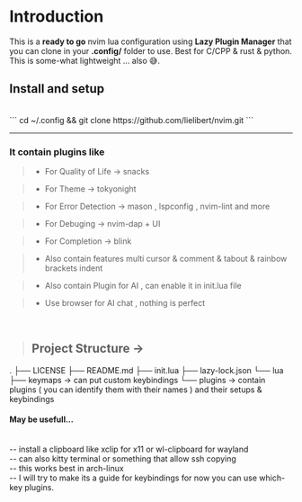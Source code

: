 # Introduction

This is a **ready to go** nvim lua  configuration using **Lazy Plugin Manager** that you can clone in your **.config/** folder to use. Best for C/CPP & rust & python.</br>
This is some-what lightweight ... also 😅.

## Install and setup
</br>
```
cd ~/.config && git clone https://github.com/lielibert/nvim.git
```

---

### It contain plugins like

> - For Quality of Life -> snacks</br>

> - For Theme -> tokyonight</br>

> - For Error Detection -> mason , lspconfig , nvim-lint and more</br>

> - For Debuging -> nvim-dap + UI</br>

> - For Completion -> blink</br>

> - Also contain features multi cursor & comment & tabout & rainbow brackets indent</br>

> - Also contain Plugin for AI , can enable it in init.lua file</br>

> - Use browser for AI chat , nothing is perfect</br>

</br>

> ## Project Structure -> 

.
├── LICENSE
├── README.md
├── init.lua
├── lazy-lock.json
└── lua
    ├── keymaps -> can put custom keybindings
    └── plugins -> contain plugins ( you can identify them with their names ) and their setups & keybindings

#### May be usefull...

</br>
-- install a clipboard like xclip for x11 or wl-clipboard for wayland </br>
-- can also kitty terminal or something that allow ssh copying
</br>
-- this works best in arch-linux
</br>
-- I will try to make its a guide for keybindings for now you can use which-key plugins.

